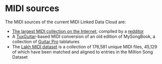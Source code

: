 # MIDI sources

The MIDI sources of the current MIDI Linked Data Cloud are:

-  [The largest MIDI collection on the Internet](https://mega.co.nz/#!Elg1TA7T!MXEZPzq9s9YObiUcMCoNQJmCbawZqzAkHzY4Ym6Gs_Q), compiled by a [redditor](https://www.reddit.com/r/WeAreTheMusicMakers/comments/3ajwe4/the_largest_midi_collection_on_the_internet/)
- A [TuxGuitar](https://sourceforge.net/projects/tuxguitar/)-based MIDI conversion of an old edition of MySongBook, a collection of [Guitar Pro](https://en.wikipedia.org/wiki/Guitar_Pro) tablatures
- The [Lakh MIDI dataset](http://colinraffel.com/projects/lmd/) is a collection of 176,581 unique MIDI files, 45,129 of which have been matched and aligned to entries in the Million Song Dataset

